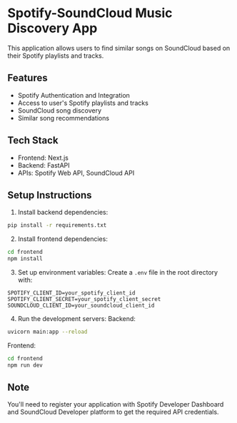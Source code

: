 # Spotify-SoundCloud Music Discovery App

This application allows users to find similar songs on SoundCloud based on their Spotify playlists and tracks.

## Features
- Spotify Authentication and Integration
- Access to user's Spotify playlists and tracks
- SoundCloud song discovery
- Similar song recommendations

## Tech Stack
- Frontend: Next.js
- Backend: FastAPI
- APIs: Spotify Web API, SoundCloud API

## Setup Instructions
1. Install backend dependencies:
```bash
pip install -r requirements.txt
```

2. Install frontend dependencies:
```bash
cd frontend
npm install
```

3. Set up environment variables:
Create a `.env` file in the root directory with:
```
SPOTIFY_CLIENT_ID=your_spotify_client_id
SPOTIFY_CLIENT_SECRET=your_spotify_client_secret
SOUNDCLOUD_CLIENT_ID=your_soundcloud_client_id
```

4. Run the development servers:
Backend:
```bash
uvicorn main:app --reload
```

Frontend:
```bash
cd frontend
npm run dev
```

## Note
You'll need to register your application with Spotify Developer Dashboard and SoundCloud Developer platform to get the required API credentials.
